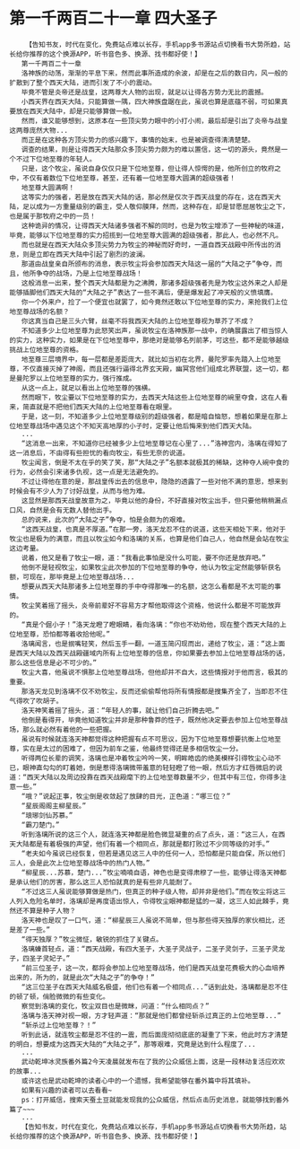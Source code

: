 # 第一千两百二十一章 四大圣子
        【告知书友，时代在变化，免费站点难以长存，手机app多书源站点切换看书大势所趋，站长给你推荐的这个换源APP，听书音色多、换源、找书都好使！】
       第一千两百二十一章
       洛神族的动荡，渐渐的平息下来，然而此事所造成的余波，却是在之后的数日内，风一般的扩散到了整个西天大陆，进而引发了不小的震动。
       毕竟不管是炎帝还是战皇，这两尊大人物的出现，就足以让得各方势力无比的震撼。
       小西天界在西天大陆，只能算做一隅，四大神族盘踞在此，虽说也算是底蕴不弱，可如果真要放在西天大陆中，却是只能够算做一般。
       然而，谁又能够想到，这原本在一些顶尖势力眼中的小打小闹，最后却是引出了炎帝与战皇这两尊庞然大物...
       而正是在这种各方顶尖势力的感兴趣下，事情的始末，也是被调查得清清楚楚。
       调查的结果，则是让得西天大陆那众多顶尖势力颇为的难以置信，这一切的源头，竟然是一个不过下位地至尊的年轻人。
       只是，这个牧尘，虽说自身仅仅只是下位地至尊，但让得人惊愕的是，他所创立的牧府之中，不仅有着数位下位地至尊，甚至，还有着一位地至尊大圆满的超级强者！
       地至尊大圆满啊！
       这等实力的强者，若是放在西天大陆的话，那必然是仅次于西天战皇的存在，这在西天大陆，足以成为一方重量级别的霸主，受人敬仰膜拜，然而，这种存在，却是甘愿屈居牧尘之下，也是属于那牧府之中的一员！
       这种诡异的情况，让得西天大陆诸多强者不解的同时，也是为牧尘增添了一些神秘的味道，毕竟，能够以下位地至尊的实力招揽到一位地至尊大圆满的超级强者，那此人，也必然不凡。
       而也就是在西天大陆众多顶尖势力为牧尘的神秘而好奇时，一道自西天战殿中所传出的消息，则是立即在西天大陆中引起了剧烈的波澜。
       那道由战皇亲自所颁布的消息，表示牧尘将会参加西天大陆这一届的“大陆之子”争夺，而且，他所争夺的战场，乃是上位地至尊战场！
       这般消息一出来，整个西天大陆都是为之沸腾，那诸多超级强者先是为牧尘这外来之人却是能够插脚他们西天大陆的“大陆之子”表达了一些不满后，便是爆发起了冲天般的义愤填膺。
       你一个外来户，捡了一个便宜也就罢了，如今竟然还敢以下位地至尊的实力，来抢我们上位地至尊战场的名额？
       你这真当自己是三头六臂，丝毫不将我西天大陆的上位地至尊视为草芥了不成？
       不知道多少上位地至尊为此怒笑出声，虽说牧尘在洛神族那一战中，的确展露出了相当惊人的实力，这种实力，如果是在下位地至尊中，那绝对是能够名列前茅，可这些，都不是能够越级挑战上位地至尊的资格。
       地至尊三层境界中，每一层都是差距庞大，就比如当初在北界，曼陀罗率先踏入上位地至尊，不仅直接灭掉了神阁，而且还强行逼得北界玄天殿，幽冥宫他们组成北界联盟，这一切，都是曼陀罗以上位地至尊的实力，强行推成。
       从这一点上，就足以看出上位地至尊的强横。
       然而眼下，牧尘要以下位地至尊的实力，去西天大陆这些上位地至尊的碗里夺食，这在人看来，简直就是不把他们西天大陆的上位地至尊看在眼里。
       于是，这一刻，不知道多少上位地至尊级别的超级强者，都是暗自恼怒，想着如果是在那上位地至尊战场中遇见这个不知天高地厚的小子时，定要让他后悔来到他们西天大陆。
       ...
       “这消息一出来，不知道你已经被多少上位地至尊记在心里了...”洛神宫内，洛璃在得知了这一消息后，不由得有些担忧的看向牧尘，有些无奈的说道。
       牧尘闻言，倒是不太在乎的笑了笑，那“大陆之子”名额本就极其的稀缺，这种夺人碗中食的行为，必然会引来诸多仇视，这一点是无法避免的。
       不过让得他在意的是，那战皇传出去的信息中，隐隐的透露了一些对他不满的意思，想来到时候会有不少人为了讨好战皇，从而与他为难。
       这显然是那西天战皇故意为之，毕竟以他的身份，不好直接对牧尘出手，但只要他稍稍漏点口风，自然是会有无数人替他出手。
       总的说来，此次的“大陆之子”争夺，怕是会颇为的艰难。
       “这西天战皇，也真是不厚道。”在那一旁，洛天龙忍不住的说道，这些天相处下来，他对于牧尘也是极为的满意，而且以牧尘如今和洛璃的关系，也算是他们自己人，他自然是会站在牧尘这边考量。
       说着，他又是看了牧尘一眼，道：“我看此事怕是没什么可能，要不你还是放弃吧。”
       他倒不是轻视牧尘，如果牧尘此次参加的下位地至尊的争夺，他认为牧尘定然能够斩获名额，可现在，那毕竟是上位地至尊战场...
       想要从西天大陆那诸多上位地至尊的手中夺得那唯一的名额，这怎么看都是不太可能的事情。
       牧尘笑着摇了摇头，炎帝前辈好不容易方才帮他取得这个资格，他说什么都是不可能放弃的。
       “真是个倔小子！”洛天龙瞪了瞪眼睛，看向洛璃：“你也不劝劝他，现在整个西天大陆的上位地至尊，恐怕都等着收拾他呢。”
       洛璃闻言，也是抿嘴轻笑，然后玉手一翻，一道玉简闪现而出，递给了牧尘，道：“这上面是西天大陆以及西天战殿疆域内所有上位地至尊的信息，你如果要去参加上位地至尊战场的话，那么这些信息是必不可少的。”
       牧尘大喜，他虽说不惧那上位地至尊战场，但他却并不自大，这些情报对于他而言，极其的重要。
       那洛天龙见到洛璃不仅不劝牧尘，反而还偷偷帮他将所有情报都是搜集齐全了，当即忍不住气得吹了吹胡子。
       洛天神笑着摇了摇头，道：“年轻人的事，就让他们自己折腾去吧。”
       他倒是看得开，毕竟他知道牧尘并非是那种鲁莽的性子，既然他决定要去参加上位地至尊战场，那么就必然有着他的一些把握。
       虽说有时候就连洛天神都觉得这种把握有点不可思议，因为下位地至尊想要抗衡上位地至尊，实在是太过的困难了，但因为前车之鉴，他最终觉得还是多相信牧尘一分。
       听得两位长辈的调笑，洛璃也是冲着牧尘吟吟一笑，明眸皓齿的绝美模样引得牧尘心动不已，眼神直勾勾的盯着她，倒是惹得洛璃微带羞意的轻轻瞪了他一眼，然后方才红唇微启的说道：“西天大陆以及周边投靠在西天战殿麾下的上位地至尊数量不少，但其中有三位，你得多注意一些。”
       “哦？”说起正事，牧尘倒是收敛起了放肆的目光，正色道：“哪三位？”
       “星辰阁阁主柳星辰。”
       “琅琊剑仙苏慕。”
       “霸刀楚门。”
       听到洛璃所说的这三个人，就连洛天神都是脸色微显凝重的点了点头，道：“这三人，在西天大陆都是有着极强的声望，他们有着一个相同点，那就是都打败过不少同等级的对手。”
       “老夫如今虽说已经恢复，但若是遇见这三人中的任何一人，恐怕都是只能自保，所以他们三人，会是此次上位地至尊战场中的热门人物。”
       “柳星辰...苏慕，楚门...”牧尘喃喃自语，神色也是变得肃穆了一些，能够让得洛天神都是承认他们的厉害，那么这三人恐怕就真的是有些非凡能耐了。
       “不过这三人虽说能够算做是热门，但真正的种子级人物，却并非是他们。”而在牧尘将这三人列入危险名单时，洛璃却是再度语出惊人，令得牧尘眼神都是猛的一凝，这三人如此棘手，竟然还不算是种子人物？
       洛天神也是叹了一口气，道：“柳星辰三人虽说不简单，但与那些得天独厚的家伙相比，还是差了一些。”
       “得天独厚？”牧尘微怔，敏锐的抓住了关键点。
       洛璃螓首轻点，道：“西天战殿，有四大圣子，大圣子灵战子，二圣子灵剑子，三圣子灵龙子，四圣子灵妃子。”
       “前三位圣子，这一次，都将会参加上位地至尊战场，他们是西天战皇花费极大的心血培养出来的，所为的，就是此次“大陆之子”的争夺！”
       “这三位圣子在西天大陆威名极盛，他们也有着一个相同点...”话到此处，洛璃都是忍不住的顿了顿，俏脸微微的有些变化。
       察觉到洛璃的变化，牧尘双目也是微眯，问道：“什么相同点？”
       洛璃与洛天神对视一眼，方才轻声道：“那就是他们都曾经斩杀过真正的上位地至尊...”
       “斩杀过上位地至尊？！”
       听到此话，就连牧尘都是忍不住的一震，而后面庞彻彻底底的凝重了下来，他此时方才清楚的明白，想要成为这西天大陆的“大陆之子”，那等艰难，究竟是达到什么程度了...
       ...
       武动乾坤冰灵族番外篇2今天凌晨就发布在了我的公众威信上面，这是一段林动复活应欢欢的故事...
       或许这也是武动乾坤的读者心中的一个遗憾，我希望能够在番外篇中将其填补。
       如果有兴趣的读者可以去看看~
       ps：打开威信，搜索天蚕土豆就能发现我的公众威信，然后点击历史消息，就能够找到番外篇了~~~
       ...
       【告知书友，时代在变化，免费站点难以长存，手机app多书源站点切换看书大势所趋，站长给你推荐的这个换源APP，听书音色多、换源、找书都好使！】